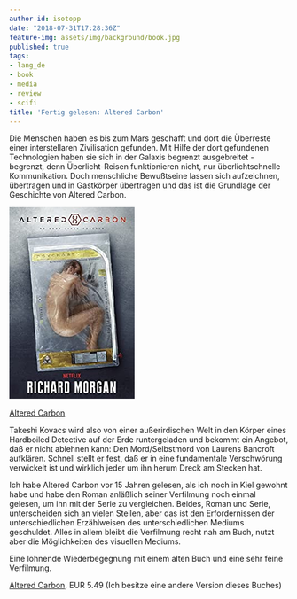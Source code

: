 ```yaml
---
author-id: isotopp
date: "2018-07-31T17:28:36Z"
feature-img: assets/img/background/book.jpg
published: true
tags:
- lang_de
- book
- media
- review
- scifi
title: 'Fertig gelesen: Altered Carbon'
---
```

Die Menschen haben es bis zum Mars geschafft und dort die Überreste einer interstellaren Zivilisation gefunden. Mit Hilfe der dort gefundenen Technologien haben sie sich in der Galaxis begrenzt ausgebreitet - begrenzt, denn Überlicht-Reisen funktionieren nicht, nur überlichtschnelle Kommunikation. Doch menschliche Bewußtseine lassen sich aufzeichnen, übertragen und in Gastkörper übertragen und das ist die Grundlage der Geschichte von Altered Carbon.

[![](/uploads/2017/07/altered-carbon.jpg)](https://www.amazon.de/Altered-Carbon-Netflix-Takeshi-Kovacs-ebook/dp/B002U3CBZM)

[Altered Carbon](https://www.amazon.de/Altered-Carbon-Netflix-Takeshi-Kovacs-ebook/dp/B002U3CBZM)

Takeshi Kovacs wird also von einer außerirdischen Welt in den Körper eines Hardboiled Detective auf der Erde runtergeladen und bekommt ein Angebot, daß er nicht ablehnen kann: Den Mord/Selbstmord von Laurens Bancroft aufklären. Schnell stellt er fest, daß er in eine fundamentale Verschwörung verwickelt ist und wirklich jeder um ihn herum Dreck am Stecken hat.

Ich habe Altered Carbon vor 15 Jahren gelesen, als ich noch in Kiel gewohnt habe und habe den Roman anläßlich seiner Verfilmung noch einmal gelesen, um ihn mit der Serie zu vergleichen. Beides, Roman und Serie, unterscheiden sich an vielen Stellen, aber das ist den Erfordernissen der unterschiedlichen Erzählweisen des unterschiedlichen Mediums geschuldet. Alles in allem bleibt die Verfilmung recht nah am Buch, nutzt aber die Möglichkeiten des visuellen Mediums.

Eine lohnende Wiederbegegnung mit einem alten Buch und eine sehr feine Verfilmung.

[Altered Carbon](https://www.amazon.de/Altered-Carbon-Netflix-Takeshi-Kovacs-ebook/dp/B002U3CBZM), EUR 5.49 (Ich besitze eine andere Version dieses Buches)
